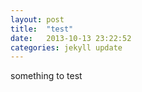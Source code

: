 ```yaml
---
layout: post
title:  "test"
date:   2013-10-13 23:22:52
categories: jekyll update
---
```


something to test